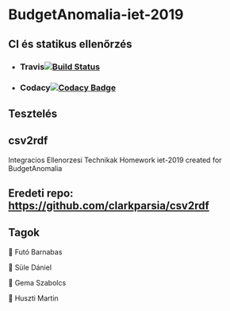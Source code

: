 # BudgetAnomalia-iet-2019

## CI és statikus ellenőrzés

-  ### Travis[![Build Status](https://travis-ci.org/BME-MIT-IET/BudgetAnomalia-iet-2019.svg?branch=master)](https://travis-ci.org/BME-MIT-IET/BudgetAnomalia-iet-2019)
-  ### Codacy[![Codacy Badge](https://api.codacy.com/project/badge/Grade/0283f198f7444bd9b379e649fa6f08ab)](https://app.codacy.com/app/futobarna/BudgetAnomalia-iet-2019?utm_source=github.com&utm_medium=referral&utm_content=BME-MIT-IET/BudgetAnomalia-iet-2019&utm_campaign=Badge_Grade_Dashboard)

## Tesztelés
## csv2rdf
Integracios Ellenorzesi Technikak Homework
iet-2019 created for BudgetAnomalia
##  Eredeti repo: <https://github.com/clarkparsia/csv2rdf>
##  Tagok

🐧  Futó Barnabas

🎃  Süle Dániel

🐥  Gema Szabolcs

🐷  Huszti Martin

